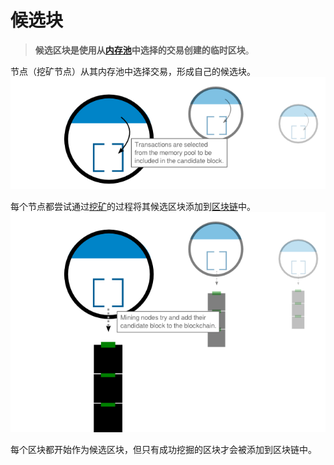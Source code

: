# 候选块
>**候选区块是使用从[内存池](../Memory%20Pool/Memory%20Pool.md)中选择的交易创建的临时区块**。

节点（挖矿节点）从其内存池中选择交易，形成自己的候选块。
![Candidate Block-1.png](img/Candidate%20Block-1.png)

每个节点都尝试通过[挖矿](../../Mining/Mining.md)的过程将其候选区块添加到[区块链](../../../Beginners/How%20Bitcoin%20Works/2.Mining/1.Blockchain/Blockchain.md)中。
![Candidate Block-2.png](img/Candidate%20Block-2.png)

每个区块都开始作为候选区块，但只有成功挖掘的区块才会被添加到区块链中。
